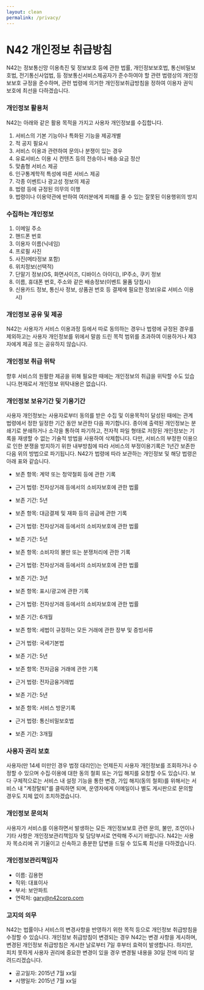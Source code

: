 ```yaml
---
layout: clean
permalink: /privacy/
---
```


# N42 개인정보 취급방침

N42는 정보통신망 이용촉진 및 정보보호 등에 관한 법률, 개인정보보호법, 통신비밀보호법, 전기통신사업법, 등 정보통신서비스제공자가 준수하여야 할 관련 법령상의 개인정보보호 규정을 준수하며, 관련 법령에 의거한 개인정보취급방침을 정하여 이용자 권익 보호에 최선을 다하겠습니다.

### 개인정보 활용처
N42는 아래와 같은 활용 목적을 가지고 사용자 개인정보를 수집합니다.

1. 서비스의 기본 기능이나 특화된 기능을 제공개별
1. 적 공지 필요시
1. 서비스 이용과 관련하여 문의나 분쟁이 있는 경우
1. 유료서비스 이용 시 컨텐츠 등의 전송이나 배송∙요금 정산
1. 맞춤형 서비스 제공
1. 인구통계학적 특성에 따른 서비스 제공
1. 각종 이벤트나 광고성 정보의 제공
1. 법령 등에 규정된 의무의 이행
1. 법령이나 이용약관에 반하여 여러분에게 피해를 줄 수 있는 잘못된 이용행위의 방지

### 수집하는 개인정보

1. 이메일 주소
1. 핸드폰 번호
1. 이용자 이름(닉네임)
1. 프로필 사진
1. 사진(메타정보 포함)
1. 위치정보(선택적)
1. 단말기 정보(OS, 화면사이즈, 디바이스 아이디), IP주소, 쿠키 정보
1. 이름, 휴대폰 번호, 주소와 같은 배송정보(이벤트 물품 당첨시)
1. 신용카드 정보, 통신사 정보, 상품권 번호 등 결제에 필요한 정보(유료 서비스 이용시)


### 개인정보 공유 및 제공
N42는 사용자가 서비스 이용과정 등에서 따로 동의하는 경우나 법령에 규정된 경우를 제외하고는 사용자 개인정보를 위에서 말씀 드린 목적 범위를 초과하여 이용하거나 제3자에게 제공 또는 공유하지 않습니다.


### 개인정보 취급 위탁
향후 서비스의 원활한 제공을 위해 필요한 때에는 개인정보의 취급을 위탁할 수도 있습니다.현재로서 개인정보 위탁내용은 없습니다. 


### 개인정보 보유기간 및 기용기간
사용자 개인정보는 사용자로부터 동의를 받은 수집 및 이용목적이 달성된 때에는 관계 법령에서 정한 일정한 기간 동안 보관한 다음 파기합니다. 종이에 출력된 개인정보는 분쇄기로 분쇄하거나 소각을 통하여 파기하고, 전자적 파일 형태로 저장된 개인정보는 기록을 재생할 수 없는 기술적 방법을 사용하여 삭제합니다. 다만, 서비스의 부정한 이용으로 인한 분쟁을 방지하기 위한 내부방침에 따라 서비스의 부정이용기록은 1년간 보존한 다음 위의 방법으로 파기됩니다. N42가 법령에 따라 보관하는 개인정보 및 해당 법령은 아래 표와 같습니다.

- 보존 항목: 계약 또는 청약철회 등에 관한 기록
- 근거 법령: 전자상거래 등에서의 소비자보호에 관한 법률
- 보존 기간: 5년


- 보존 항목: 대금결제 및 재화 등의 공급에 관한 기록
- 근거 법령: 전자상거래 등에서의 소비자보호에 관한 법률
- 보존 기간: 5년


- 보존 항목: 소비자의 불만 또는 분쟁처리에 관한 기록
- 근거 법령: 전자상거래 등에서의 소비자보호에 관한 법률
- 보존 기간: 3년


- 보존 항목: 표시/광고에 관한 기록
- 근거 법령: 전자상거래 등에서의 소비자보호에 관한 법률
- 보존 기간: 6개월


- 보존 항목: 세법이 규정하는 모든 거래에 관한 장부 및 증빙서류
- 근거 법령: 국세기본법
- 보존 기간: 5년


- 보존 항목: 전자금융 거래에 관한 기록
- 근거 법령: 전자금융거래법
- 보존 기간: 5년


- 보존 항목: 서비스 방문기록
- 근거 법령: 통신비밀보호법
- 보존 기간: 3개월


### 사용자 권리 보호
사용자(만 14세 미만인 경우 법정 대리인)는 언제든지 사용자 개인정보를 조회하거나 수정할 수 있으며 수집∙이용에 대한 동의 철회 또는 가입 해지를 요청할 수도 있습니다. 보다 구체적으로는 서비스 내 설정 기능을 통한 변경, 가입 해지(동의 철회)를 위해서는 서비스 내 "계정탈퇴"를 클릭하면 되며, 운영자에게 이메일이나 별도 게시판으로 문의할 경우도 지체 없이 조치하겠습니다.


### 개인정보 문의처
사용자가 서비스를 이용하면서 발생하는 모든 개인정보보호 관련 문의, 불만, 조언이나 기타 사항은 개인정보관리책임자 및 담당부서로 연락해 주시기 바랍니다. N42는 사용자 목소리에 귀 기울이고 신속하고 충분한 답변을 드릴 수 있도록 최선을 다하겠습니다.

### 개인정보관리책임자
- 이름: 김용현
- 직위: 대표이사
- 부서: 보안파트
- 연락처: gary@n42corp.com


### 고지의 의무
N42는 법률이나 서비스의 변경사항을 반영하기 위한 목적 등으로 개인정보 취급방침을 수정할 수 있습니다. 개인정보 취급방침이 변경되는 경우 N42는 변경 사항을 게시하며, 변경된 개인정보 취급방침은 게시한 날로부터 7일 후부터 효력이 발생합니다. 하지만, 피치 못하게 사용자 권리에 중요한 변경이 있을 경우 변경될 내용을 30일 전에 미리 알려드리겠습니다.

-  공고일자: 2015년 7월 xx일
-  시행일자: 2015년 7월 xx일
